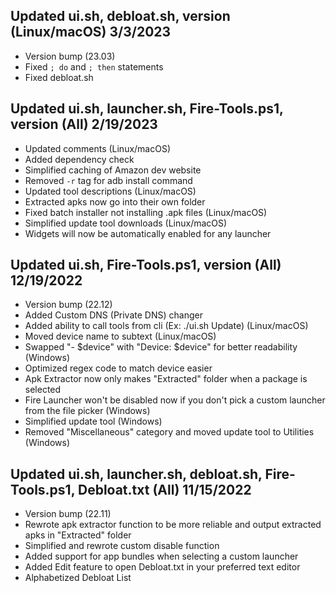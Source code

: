 ## Updated ui.sh, debloat.sh, version (Linux/macOS) 3/3/2023
- Version bump (23.03)
- Fixed `; do` and `; then` statements
- Fixed debloat.sh

## Updated ui.sh, launcher.sh, Fire-Tools.ps1, version (All) 2/19/2023
- Updated comments (Linux/macOS)
- Added dependency check
- Simplified caching of Amazon dev website
- Removed `-r` tag for adb install command
- Updated tool descriptions (Linux/macOS)
- Extracted apks now go into their own folder
- Fixed batch installer not installing .apk files (Linux/macOS)
- Simplified update tool downloads (Linux/macOS)
- Widgets will now be automatically enabled for any launcher

## Updated ui.sh, Fire-Tools.ps1, version (All) 12/19/2022
- Version bump (22.12)
- Added Custom DNS (Private DNS) changer
- Added ability to call tools from cli (Ex: ./ui.sh Update) (Linux/macOS)
- Moved device name to subtext (Linux/macOS)
- Swapped "- $device" with "Device: $device" for better readability (Windows)
- Optimized regex code to match device easier
- Apk Extractor now only makes "Extracted" folder when a package is selected
- Fire Launcher won't be disabled now if you don't pick a custom launcher from the file picker (Windows)
- Simplified update tool (Windows)
- Removed "Miscellaneous" category and moved update tool to Utilities (Windows)

## Updated ui.sh, launcher.sh, debloat.sh, Fire-Tools.ps1, Debloat.txt (All) 11/15/2022
- Version bump (22.11)
- Rewrote apk extractor function to be more reliable and output extracted apks in "Extracted" folder
- Simplified and rewrote custom disable function
- Added support for app bundles when selecting a custom launcher
- Added Edit feature to open Debloat.txt in your preferred text editor
- Alphabetized Debloat List